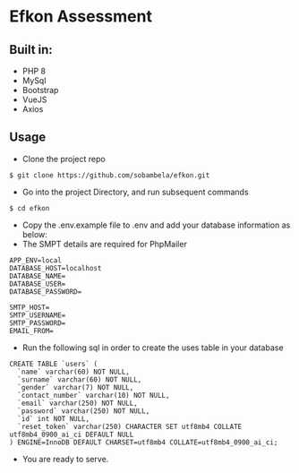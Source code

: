 # Efkon Assessment

## Built in:
- PHP 8
- MySql
- Bootstrap
- VueJS
- Axios

## Usage

- Clone the project repo 
```
$ git clone https://github.com/sobambela/efkon.git
```
- Go into the project Directory, and run subsequent commands
```
$ cd efkon
```
- Copy the .env.example file to .env and add your database information as below:
- The SMPT details are required for PhpMailer
```
APP_ENV=local
DATABASE_HOST=localhost
DATABASE_NAME=
DATABASE_USER=
DATABASE_PASSWORD=

SMTP_HOST=
SMTP_USERNAME=
SMTP_PASSWORD=
EMAIL_FROM=
```
- Run the following sql in order to create the uses table in your database
```
CREATE TABLE `users` (
  `name` varchar(60) NOT NULL,
  `surname` varchar(60) NOT NULL,
  `gender` varchar(7) NOT NULL,
  `contact_number` varchar(10) NOT NULL,
  `email` varchar(250) NOT NULL,
  `password` varchar(250) NOT NULL,
  `id` int NOT NULL,
  `reset_token` varchar(250) CHARACTER SET utf8mb4 COLLATE utf8mb4_0900_ai_ci DEFAULT NULL
) ENGINE=InnoDB DEFAULT CHARSET=utf8mb4 COLLATE=utf8mb4_0900_ai_ci;
```
- You are ready to serve.